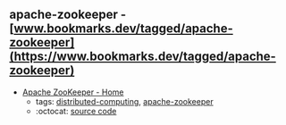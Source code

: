 apache-zookeeper - [www.bookmarks.dev/tagged/apache-zookeeper](https://www.bookmarks.dev/tagged/apache-zookeeper)
---
* [Apache ZooKeeper - Home](http://zookeeper.apache.org/)
    * tags: [distributed-computing](../tagged/distributed-computing.md), [apache-zookeeper](../tagged/apache-zookeeper.md)
    * :octocat: [source code](https://github.com/apache/zookeeper)
